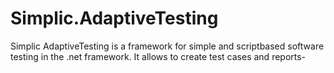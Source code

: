 # Simplic.AdaptiveTesting
Simplic AdaptiveTesting is a framework for simple and scriptbased software testing in the .net framework. It allows to create test cases and reports-
